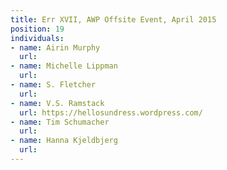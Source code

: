 ```yaml
---
title: Err XVII, AWP Offsite Event, April 2015
position: 19
individuals:
- name: Airin Murphy
  url: 
- name: Michelle Lippman
  url: 
- name: S. Fletcher
  url: 
- name: V.S. Ramstack
  url: https://hellosundress.wordpress.com/
- name: Tim Schumacher
  url: 
- name: Hanna Kjeldbjerg
  url: 
---
```


